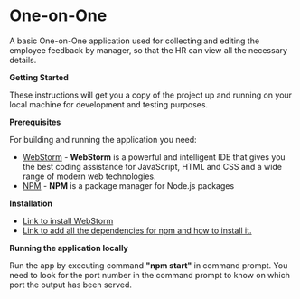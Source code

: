 #
# One-on-One

A basic One-on-One application used for collecting and editing the employee feedback by manager, so that the HR can view all the necessary details.

**Getting Started**

These instructions will get you a copy of the project up and running on your local machine for development and testing purposes.

**Prerequisites**

For building and running the application you need:

- [WebStorm](https://www.jetbrains.com/webstorm/) - **WebStorm** is a powerful and intelligent IDE that gives you the best coding assistance for JavaScript, HTML and CSS and a wide range of modern web technologies.
- [NPM](https://www.npmjs.com/package/download) - **NPM** is a package manager for Node.js packages

**Installation**

- [Link to install  WebStorm](https://www.jetbrains.com/webstorm/download/#section=linux)
- [Link to add all the dependencies for npm and how to install it.](https://tecadmin.net/install-latest-nodejs-npm-on-ubuntu/)

**Running the application locally**

Run the app by executing command **&quot;npm start&quot;** in command prompt. You need to look for the port number in the command prompt to know on which port the output has been served.
